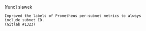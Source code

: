 [func] slawek

    Improved the labels of Prometheus per-subnet metrics to always
    include subnet ID.
    (Gitlab #1323)
